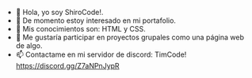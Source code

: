 - 👋 Hola, yo soy ShiroCode!.
- 👀 De momento estoy interesado en mi portafolio.
- 🌱 Mis conocimientos son: HTML y CSS.
- 💞️ Me gustaría participar en proyectos grupales como una página web de algo.
- 📫 Contactame en mi servidor de discord: TimCode! https://discord.gg/Z7aNPnJypR

<!---
ByStrongerYT/ByStrongerYT is a ✨ special ✨ repository because its `README.md` (this file) appears on your GitHub profile.
You can click the Preview link to take a look at your changes.
--->
